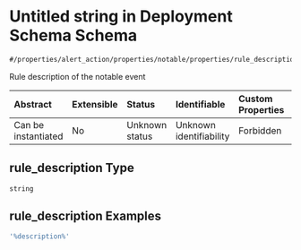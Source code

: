 # Untitled string in Deployment Schema Schema

```txt
#/properties/alert_action/properties/notable/properties/rule_description#/properties/alert_action/properties/notable/properties/rule_description
```

Rule description of the notable event

| Abstract            | Extensible | Status         | Identifiable            | Custom Properties | Additional Properties | Access Restrictions | Defined In                                                                       |
| :------------------ | :--------- | :------------- | :---------------------- | :---------------- | :-------------------- | :------------------ | :------------------------------------------------------------------------------- |
| Can be instantiated | No         | Unknown status | Unknown identifiability | Forbidden         | Allowed               | none                | [deployments.spec.json*](../../out/deployments.spec.json "open original schema") |

## rule_description Type

`string`

## rule_description Examples

```yaml
'%description%'

```
